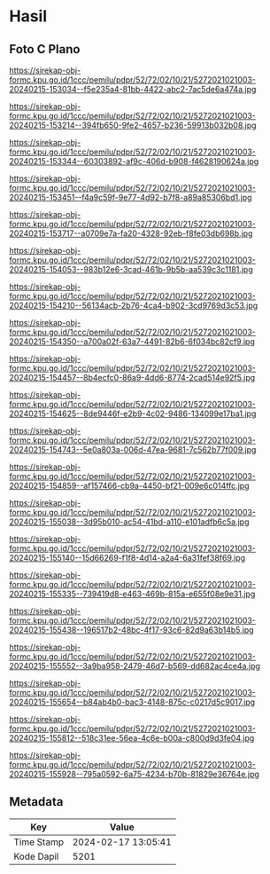 # Hasil

## Foto C Plano

https://sirekap-obj-formc.kpu.go.id/1ccc/pemilu/pdpr/52/72/02/10/21/5272021021003-20240215-153034--f5e235a4-81bb-4422-abc2-7ac5de6a474a.jpg

https://sirekap-obj-formc.kpu.go.id/1ccc/pemilu/pdpr/52/72/02/10/21/5272021021003-20240215-153214--394fb650-9fe2-4657-b236-59913b032b08.jpg

https://sirekap-obj-formc.kpu.go.id/1ccc/pemilu/pdpr/52/72/02/10/21/5272021021003-20240215-153344--60303892-af9c-406d-b908-f4628190624a.jpg

https://sirekap-obj-formc.kpu.go.id/1ccc/pemilu/pdpr/52/72/02/10/21/5272021021003-20240215-153451--f4a9c59f-9e77-4d92-b7f8-a89a85306bd1.jpg

https://sirekap-obj-formc.kpu.go.id/1ccc/pemilu/pdpr/52/72/02/10/21/5272021021003-20240215-153717--a0709e7a-fa20-4328-92eb-f8fe03db698b.jpg

https://sirekap-obj-formc.kpu.go.id/1ccc/pemilu/pdpr/52/72/02/10/21/5272021021003-20240215-154053--983b12e6-3cad-461b-9b5b-aa539c3c1181.jpg

https://sirekap-obj-formc.kpu.go.id/1ccc/pemilu/pdpr/52/72/02/10/21/5272021021003-20240215-154210--56134acb-2b76-4ca4-b902-3cd9769d3c53.jpg

https://sirekap-obj-formc.kpu.go.id/1ccc/pemilu/pdpr/52/72/02/10/21/5272021021003-20240215-154350--a700a02f-63a7-4491-82b6-6f034bc82cf9.jpg

https://sirekap-obj-formc.kpu.go.id/1ccc/pemilu/pdpr/52/72/02/10/21/5272021021003-20240215-154457--8b4ecfc0-86a9-4dd6-8774-2cad514e92f5.jpg

https://sirekap-obj-formc.kpu.go.id/1ccc/pemilu/pdpr/52/72/02/10/21/5272021021003-20240215-154625--8de9446f-e2b9-4c02-9486-134099e17ba1.jpg

https://sirekap-obj-formc.kpu.go.id/1ccc/pemilu/pdpr/52/72/02/10/21/5272021021003-20240215-154743--5e0a803a-006d-47ea-9681-7c562b77f009.jpg

https://sirekap-obj-formc.kpu.go.id/1ccc/pemilu/pdpr/52/72/02/10/21/5272021021003-20240215-154859--af157466-cb9a-4450-bf21-009e6c014ffc.jpg

https://sirekap-obj-formc.kpu.go.id/1ccc/pemilu/pdpr/52/72/02/10/21/5272021021003-20240215-155038--3d95b010-ac54-41bd-a110-e101adfb6c5a.jpg

https://sirekap-obj-formc.kpu.go.id/1ccc/pemilu/pdpr/52/72/02/10/21/5272021021003-20240215-155140--15d66269-f1f8-4d14-a2a4-6a31fef38f69.jpg

https://sirekap-obj-formc.kpu.go.id/1ccc/pemilu/pdpr/52/72/02/10/21/5272021021003-20240215-155335--739419d8-e463-469b-815a-e655f08e9e31.jpg

https://sirekap-obj-formc.kpu.go.id/1ccc/pemilu/pdpr/52/72/02/10/21/5272021021003-20240215-155438--196517b2-48bc-4f17-93c6-82d9a63b14b5.jpg

https://sirekap-obj-formc.kpu.go.id/1ccc/pemilu/pdpr/52/72/02/10/21/5272021021003-20240215-155552--3a9ba958-2479-46d7-b569-dd682ac4ce4a.jpg

https://sirekap-obj-formc.kpu.go.id/1ccc/pemilu/pdpr/52/72/02/10/21/5272021021003-20240215-155654--b84ab4b0-bac3-4148-875c-c0217d5c9017.jpg

https://sirekap-obj-formc.kpu.go.id/1ccc/pemilu/pdpr/52/72/02/10/21/5272021021003-20240215-155812--518c31ee-56ea-4c6e-b00a-c800d9d3fe04.jpg

https://sirekap-obj-formc.kpu.go.id/1ccc/pemilu/pdpr/52/72/02/10/21/5272021021003-20240215-155928--795a0592-6a75-4234-b70b-81829e36764e.jpg


## Metadata

| Key        | Value               |
| ---------- | ------------------- |
| Time Stamp | 2024-02-17 13:05:41 |
| Kode Dapil | 5201                |



